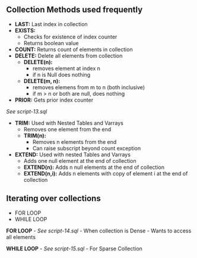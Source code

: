 ## Collection Methods used frequently

- **LAST:** Last index in collection
- **EXISTS:** 
    - Checks for existence of index counter 
    - Returns boolean value
- **COUNT:** Returns count of elements in collection
- **DELETE:** Delete all elements from collection
    - **DELETE(n):** 
        - removes element at index n
        - if n is Null does nothing
    - **DELETE(m, n):**
        - removes elemens from m to n (both inclusive)
        - if m > n or both are null, does nothing
- **PRIOR:** Gets prior index counter

*See script-13.sql*

- **TRIM:** Used with Nested Tables and Varrays
    - Removes one element from the end
    - **TRIM(n):** 
        - Removes n elements from the end
        - Can raise subscript beyond count exception
- **EXTEND:** Used with nested Tables and Varrays
    - Adds one null element at the end of collection
    - **EXTEND(n):** Adds n null elements at the end of collection
    - **EXTEND(n,i):** Adds n elements with copy of element i at the end of collection

## Iterating over collections

- FOR LOOP
- WHILE LOOP

**FOR LOOP** - *See script-14.sql*
    - When collection is Dense
    - Wants to access all elements

**WHILE LOOP** - *See script-15.sql*
    - For Sparse Collection